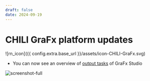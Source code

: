 ```yaml
---
draft: false
date: 2024-09-19
---
```


# CHILI GraFx platform updates

![rn_icon]({{ config.extra.base_url }}/assets/icon-CHILI-GraFx.svg)

- You can now see an overview of [output tasks](/GraFx-Studio/concepts/output-tasks/) of GraFx Studio

![screenshot-full](/release-notes/releasenotesassets/outputtasks.gif)